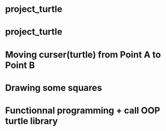 # project_turtle
# project_turtle
# Moving curser(turtle) from Point A to Point B
# Drawing some squares
# Functionnal programming + call OOP turtle library
